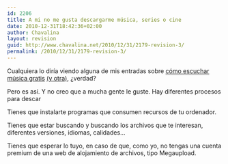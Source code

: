 ```yaml
---
id: 2206
title: A mi no me gusta descargarme música, series o cine
date: 2010-12-31T18:42:36+02:00
author: Chavalina
layout: revision
guid: http://www.chavalina.net/2010/12/31/2179-revision-3/
permalink: /2010/12/31/2179-revision-3/
---
```

Cualquiera lo diría viendo alguna de mis entradas sobre [cómo escuchar música gratis](http://www.chavalina.net/2006/10/26/post-751/) [(y otra)](http://www.chavalina.net/2009/01/19/escuchar-musica-gratis-mola-iii-spotify-esa-maravilla/), ¿verdad?

Pero es así. Y no creo que a mucha gente le guste. Hay diferentes procesos para descar

Tienes que instalarte programas que consumen recursos de tu ordenador.

Tienes que estar buscando y buscando los archivos que te interesan, diferentes versiones, idiomas, calidades&#8230;

Tienes que esperar lo tuyo, en caso de que, como yo, no tengas una cuenta premium de una web de alojamiento de archivos, tipo Megaupload.